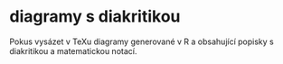 # diagramy s diakritikou

Pokus vysázet v TeXu diagramy generované v R a obsahující popisky s diakritikou a matematickou notací.

